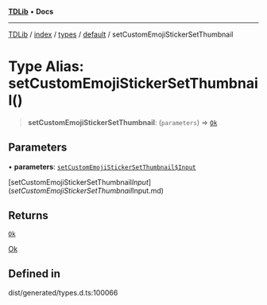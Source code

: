 [**TDLib**](../../../../../../README.md) • **Docs**

***

[TDLib](../../../../../../modules.md) / [index](../../../../../README.md) / [types](../../../README.md) / [default](../README.md) / setCustomEmojiStickerSetThumbnail

# Type Alias: setCustomEmojiStickerSetThumbnail()

> **setCustomEmojiStickerSetThumbnail**: (`parameters`) => [`Ok`](Ok.md)

## Parameters

• **parameters**: [`setCustomEmojiStickerSetThumbnail$Input`](setCustomEmojiStickerSetThumbnail$Input.md)

[setCustomEmojiStickerSetThumbnail$Input](setCustomEmojiStickerSetThumbnail$Input.md)

## Returns

[`Ok`](Ok.md)

[Ok](Ok.md)

## Defined in

dist/generated/types.d.ts:100066
